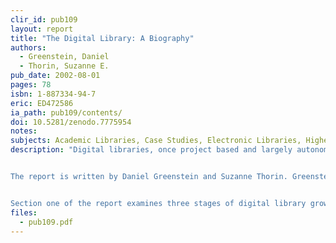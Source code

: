 ```yaml
---
clir_id: pub109
layout: report
title: "The Digital Library: A Biography"
authors: 
  - Greenstein, Daniel
  - Thorin, Suzanne E.
pub_date: 2002-08-01
pages: 78
isbn: 1-887334-94-7
eric: ED472586
ia_path: pub109/contents/
doi: 10.5281/zenodo.7775954
notes:
subjects: Academic Libraries, Case Studies, Electronic Libraries, Higher Education, Information Technology, Library Development, Online Systems, Program Development, Program Evaluation
description: "Digital libraries, once project based and largely autonomous efforts, are maturing. As individual programs have grown, each has developed its own personality, reflecting the circumstances of its creation and environment, and its leadership. This report from CLIR and the Digital Library Federation (DLF) draws on the results of a survey and case studies of DLF members to reveal how these influences have molded a range of organizational forms that we call the digital library.


The report is written by Daniel Greenstein and Suzanne Thorin. Greenstein, formerly the director of the DLF, is now university librarian for systemwide library planning and scholarly information and director of the California Digital Library. Thorin is the dean of university libraries at Indiana University.


Section one of the report examines three stages of digital library growth: the young digital library, the maturing digital library, and the adult digital library. Section two of the report presents case studies of digital library development at six institutions."
files:
  - pub109.pdf
---
```

